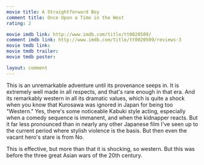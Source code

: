 ```yaml
---
movie title: A Straightforward Boy
comment title: Once Upon a Time in the West
rating: 2

movie imdb link: http://www.imdb.com/title/tt0020509/
comment imdb link: http://www.imdb.com/title/tt0020509/reviews-3
movie tmdb link: 
movie tmdb trailer: 
movie tmdb poster: 

layout: comment
---
```


This is an unremarkable adventure until its provenance seeps in. It is extremely well made in all respects, and that's rare enough in that era. And its remarkably western in all its dramatic values, which is quite a shock when you know that Kurosawa was ignored in Japan for being too "Western." Yes, there's some noticeable Kabuki style acting, especially when a comedy sequence is immanent, and when the kidnapper reacts. But it far less pronounced than in nearly any other Japanese film I've seen up to the current period where stylish violence is the basis. But then even the vacant hero's stare is from No.

This is effective, but more than that it is shocking, so western. But this was before the three great Asian wars of the 20th century.